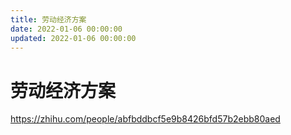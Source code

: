 ```yaml
---
title: 劳动经济方案
date: 2022-01-06 00:00:00
updated: 2022-01-06 00:00:00
---
```


# 劳动经济方案

https://zhihu.com/people/abfbddbcf5e9b8426bfd57b2ebb80aed
